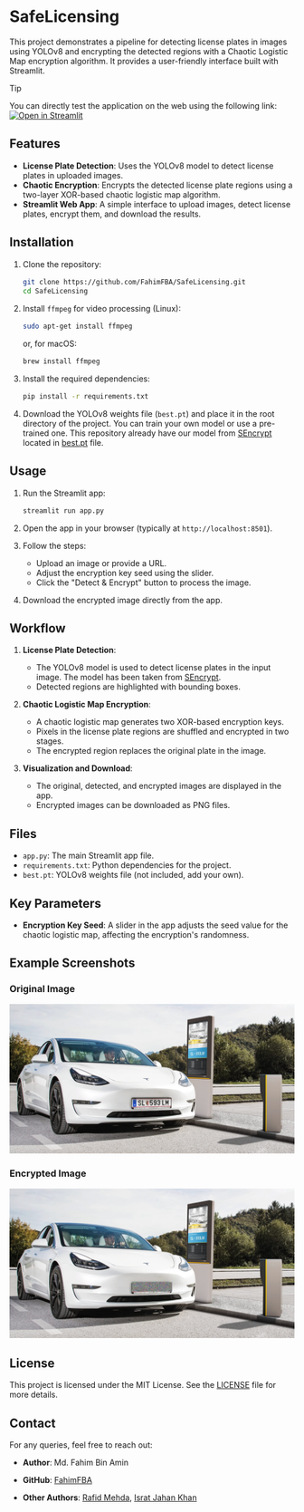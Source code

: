 # SafeLicensing

This project demonstrates a pipeline for detecting license plates in images using YOLOv8 and encrypting the detected regions with a Chaotic Logistic Map encryption algorithm. It provides a user-friendly interface built with Streamlit.

>[!TIP]
> You can directly test the application on the web using the following link: [![Open in Streamlit](https://static.streamlit.io/badges/streamlit_badge_black_white.svg)](https://share.streamlit.io/fahimfba/safelicensing/main/app.py)

## Features

- **License Plate Detection**: Uses the YOLOv8 model to detect license plates in uploaded images.
- **Chaotic Encryption**: Encrypts the detected license plate regions using a two-layer XOR-based chaotic logistic map algorithm.
- **Streamlit Web App**: A simple interface to upload images, detect license plates, encrypt them, and download the results.

## Installation

1. Clone the repository:
   ```bash
   git clone https://github.com/FahimFBA/SafeLicensing.git
   cd SafeLicensing
   ```

2. Install `ffmpeg` for video processing (Linux):
   ```bash
   sudo apt-get install ffmpeg
   ```

   or, for macOS:
   ```bash
   brew install ffmpeg
   ```

3. Install the required dependencies:
   ```bash
   pip install -r requirements.txt
   ```

4. Download the YOLOv8 weights file (`best.pt`) and place it in the root directory of the project. You can train your own model or use a pre-trained one. This repository already have our model from [SEncrypt](https://github.com/IsratIJK/SEncrypt) located in [best.pt](./best.pt) file.

## Usage

1. Run the Streamlit app:
   ```bash
   streamlit run app.py
   ```

2. Open the app in your browser (typically at `http://localhost:8501`).

3. Follow the steps:
   - Upload an image or provide a URL.
   - Adjust the encryption key seed using the slider.
   - Click the "Detect & Encrypt" button to process the image.

4. Download the encrypted image directly from the app.

## Workflow

1. **License Plate Detection**:
   - The YOLOv8 model is used to detect license plates in the input image. The model has been taken from [SEncrypt](https://github.com/IsratIJK/SEncrypt).
   - Detected regions are highlighted with bounding boxes.

2. **Chaotic Logistic Map Encryption**:
   - A chaotic logistic map generates two XOR-based encryption keys.
   - Pixels in the license plate regions are shuffled and encrypted in two stages.
   - The encrypted region replaces the original plate in the image.

3. **Visualization and Download**:
   - The original, detected, and encrypted images are displayed in the app.
   - Encrypted images can be downloaded as PNG files.

## Files

- `app.py`: The main Streamlit app file.
- `requirements.txt`: Python dependencies for the project.
- `best.pt`: YOLOv8 weights file (not included, add your own).

## Key Parameters

- **Encryption Key Seed**: A slider in the app adjusts the seed value for the chaotic logistic map, affecting the encryption's randomness.

## Example Screenshots

### Original Image

![Original Image](./img/lpr-tesla-license-plate-recognition-1910x1000.jpg)

### Encrypted Image

![Encrypted Image](./img/encrypted_plate.png)

## License

This project is licensed under the MIT License. See the [LICENSE](LICENSE) file for more details.

## Contact

For any queries, feel free to reach out:

- **Author**: Md. Fahim Bin Amin
- **GitHub**: [FahimFBA](https://github.com/FahimFBA)

- **Other Authors**: [Rafid Mehda](https://github.com/rafid29mehda), [Israt Jahan Khan](https://github.com/IsratIJK)

